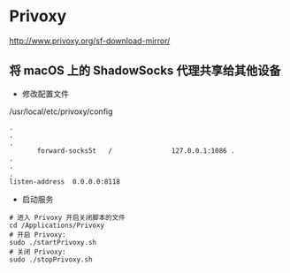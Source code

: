 # Privoxy

http://www.privoxy.org/sf-download-mirror/

## 将 macOS 上的 ShadowSocks 代理共享给其他设备

+ 修改配置文件

/usr/local/etc/privoxy/config

```
.
.
.
       forward-socks5t   /               127.0.0.1:1086 .
.
.
.
listen-address  0.0.0.0:8118
```

+ 启动服务

```
# 进入 Privoxy 开启关闭脚本的文件
cd /Applications/Privoxy
# 开启 Privoxy:
sudo ./startPrivoxy.sh
# 关闭 Privoxy:
sudo ./stopPrivoxy.sh
```

